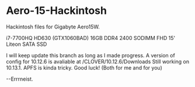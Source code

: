# Aero-15-Hackintosh
Hackintosh files for Gigabyte Aero15W.

i7-7700HQ
HD630 (GTX1060BAD)
16GB DDR4 2400 SODIMM
FHD 15'
Liteon SATA SSD

I will keep update this branch as long as I made progress.
A version of config for 10.12.6 is avaliable at /CLOVER/10.12.6/Downloads
Still working on 10.13.1. APFS is kinda tricky.
Good luck! (Both for me and for you)

--Errrneist.
